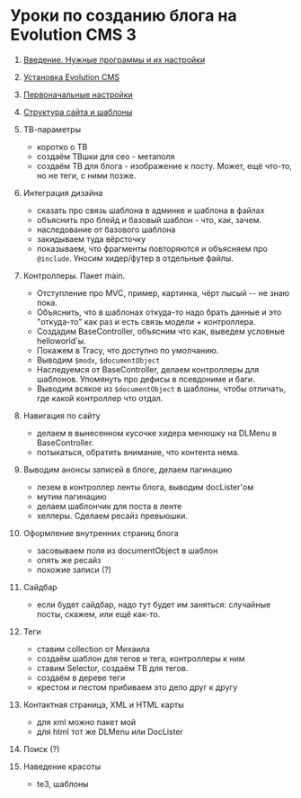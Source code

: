 # Уроки по созданию блога на Evolution CMS 3

1. [Введение. Нужные программы и их настройки](/001_%D0%92%D0%B2%D0%B5%D0%B4%D0%B5%D0%BD%D0%B8%D0%B5.%20%D0%9D%D1%83%D0%B6%D0%BD%D1%8B%D0%B5%20%D0%BF%D1%80%D0%BE%D0%B3%D1%80%D0%B0%D0%BC%D0%BC%D1%8B.md)
2. [Установка Evolution CMS](/002_%D0%A3%D1%81%D1%82%D0%B0%D0%BD%D0%BE%D0%B2%D0%BA%D0%B0%20Evolution%20CMS.md)
3. [Первоначальные настройки](/003_%D0%9F%D0%B5%D1%80%D0%B2%D0%BE%D0%BD%D0%B0%D1%87%D0%B0%D0%BB%D1%8C%D0%BD%D1%8B%D0%B5%20%D0%BD%D0%B0%D1%81%D1%82%D1%80%D0%BE%D0%B9%D0%BA%D0%B8.md)
4. [Структура сайта и шаблоны](/004_%D0%A1%D1%82%D1%80%D1%83%D0%BA%D1%82%D1%83%D1%80%D0%B0%20%D1%81%D0%B0%D0%B9%D1%82%D0%B0%20%D0%B8%20%D1%88%D0%B0%D0%B1%D0%BB%D0%BE%D0%BD%D1%8B.md)

5. ТВ-параметры
	* коротко о ТВ
	* создаём ТВшки для сео - метаполя
	* создаём ТВ для блога - изображение к посту. Может, ещё что-то, но не теги, с ними позже.
6. Интеграция дизайна
	* сказать про связь шаблона в админке и шаблона в файлах
	* объяснить про блейд и базовый шаблон - что, как, зачем.
	* наследование от базового шаблона
	* закидываем туда вёрсточку
	* показываем, что фрагменты повторяются и объясняем про `@include`. Уносим хидер/футер в отдельные файлы.
7. Контроллеры. Пакет main.
	* Отступление про MVC, пример, картинка, чёрт лысый -- не знаю пока.
	* Объяснить, что в шаблонах откуда-то надо брать данные и это "откуда-то" как раз и есть связь модели + контроллера.
	* Создадим BaseController, объясним что как, выведем условные helloworld'ы.
	* Покажем в Tracy, что доступно по умолчанию.
	* Выводим `$modx`, `$documentObject` 
	* Наследуемся от BaseController, делаем контроллеры для шаблонов. Упомянуть про дефисы в псевдониме и баги. 
	* Выводим всякое из `$documentObject` в шаблоны, чтобы отличать, где какой контроллер что отдал.

7. Навигация по сайту
	* делаем в вынесенном кусочке хидера менюшку на DLMenu в BaseController.
	* потыкаться, обратить внимание, что контента нема.
8. Выводим анонсы записей в блоге, делаем пагинацию
	* лезем в контроллер ленты блога, выводим docLister'ом
	* мутим пагинацию
	* делаем шаблончик для поста в ленте
	* хелперы. Сделаем ресайз превьюшки.
9. Оформление внутренних страниц блога
	* засовываем поля из documentObject в шаблон
	* опять же ресайз
	* похожие записи (?)
10. Сайдбар
	* если будет сайдбар, надо тут будет им заняться:  случайные посты, скажем, или ещё как-то.
11. Теги
	* ставим collection от Михаила
	* создаём шаблон для тегов и тега, контроллеры к ним
	* ставим Selector, создаём ТВ для тегов.
	* создаём в дереве теги
	* крестом и пестом прибиваем это дело друг к другу
12. Контактная страница, XML и HTML карты
	* для xml можно пакет мой
	* для html тот же DLMenu или DocLister
13. Поиск (?)
14. Наведение красоты
	* te3, шаблоны